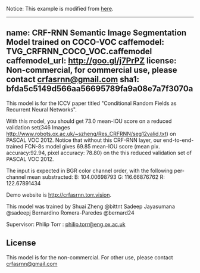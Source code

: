 Notice: This example is modified from [here](https://github.com/torrvision/crfasrnn/tree/master/python-scripts).

---
name: CRF-RNN Semantic Image Segmentation Model trained on COCO-VOC
caffemodel: TVG_CRFRNN_COCO_VOC.caffemodel
caffemodel_url: http://goo.gl/j7PrPZ
license: Non-commercial, for commercial use, please contact crfasrnn@gmail.com
sha1: bfda5c5149d566aa56695789fa9a08e7a7f3070a
---

This model is for the ICCV paper titled "Conditional Random Fields as Recurrent Neural Networks". 

With this model, you should get 73.0 mean-IOU score on a reduced validation set(346 Images http://www.robots.ox.ac.uk/~szheng/Res_CRFRNN/seg12valid.txt) on PASCAL VOC 2012. Notice that without this CRF-RNN layer, our end-to-end-trained FCN-8s model gives 69.85 mean-IOU score (mean pix. accuracy:92.94, pixel accuracy: 78.80) on the this reduced validation set of PASCAL VOC 2012.

The input is expected in BGR color channel order, with the following per-channel mean substracted:
B: 104.00698793 G: 116.66876762 R: 122.67891434

Demo website is <http://crfasrnn.torr.vision>.

This model was trained by 
Shuai Zheng @bittnt
Sadeep Jayasumana @sadeepj
Bernardino Romera-Paredes @bernard24

Supervisor:
Philip Torr : <philip.torr@eng.ox.ac.uk>

## License
This model is for the non-commercial. For other use, please contact <crfasrnn@gmail.com>

